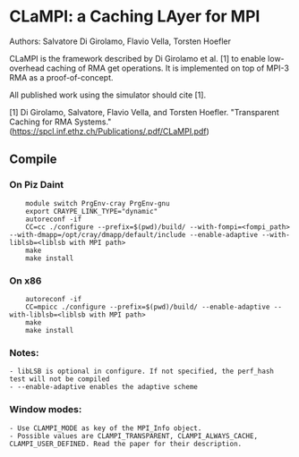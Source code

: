 # CLaMPI: a Caching LAyer for MPI
Authors: Salvatore Di Girolamo, Flavio Vella, Torsten Hoefler

CLaMPI is the framework described by Di Girolamo et al. [1] to enable low-overhead caching of RMA get operations.
It is implemented on top of MPI-3 RMA as a proof-of-concept.

All published work using the simulator should cite [1].

[1] Di Girolamo, Salvatore, Flavio Vella, and Torsten Hoefler. "Transparent Caching for RMA Systems." 
(https://spcl.inf.ethz.ch/Publications/.pdf/CLaMPI.pdf)

## Compile



### On Piz Daint
``` 
    module switch PrgEnv-cray PrgEnv-gnu
    export CRAYPE_LINK_TYPE="dynamic"
    autoreconf -if
    CC=cc ./configure --prefix=$(pwd)/build/ --with-fompi=<fompi_path> --with-dmapp=/opt/cray/dmapp/default/include --enable-adaptive --with-liblsb=<liblsb with MPI path>
    make
    make install
```
### On x86
```
    autoreconf -if
    CC=mpicc ./configure --prefix=$(pwd)/build/ --enable-adaptive --with-liblsb=<liblsb with MPI path>
    make
    make install
```

### Notes:
    - libLSB is optional in configure. If not specified, the perf_hash test will not be compiled
    - --enable-adaptive enables the adaptive scheme

### Window modes:
    - Use CLAMPI_MODE as key of the MPI_Info object.
    - Possible values are CLAMPI_TRANSPARENT, CLAMPI_ALWAYS_CACHE, CLAMPI_USER_DEFINED. Read the paper for their description.
